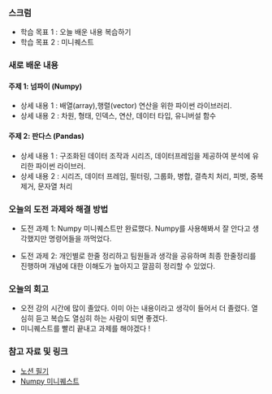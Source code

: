 ### 스크럼
- 학습 목표 1 : 오늘 배운 내용 복습하기
- 학습 목표 2 : 미니퀘스트

### 새로 배운 내용
#### 주제 1: 넘파이 (Numpy)
- 상세 내용 1 : 배열(array),행렬(vector) 연산을 위한 파이썬 라이브러리.
- 상세 내용 2 : 차원, 형태, 인덱스, 연산, 데이터 타입, 유니버설 함수

#### 주제 2: 판다스 (Pandas)
- 상세 내용 1 : 구조화된 데이터 조작과 시리즈, 데이터프레임을 제공하여 분석에 유리한 파이썬 라이브러.
- 상세 내용 2 : 시리즈, 데이터 프레임, 필터링, 그룹화, 병합, 결측치 처리, 피벗, 중복 제거, 문자열 처리

### 오늘의 도전 과제와 해결 방법
- 도전 과제 1: Numpy 미니퀘스트만 완료했다.
  Numpy를 사용해봐서 잘 안다고 생각했지만 명령어들을 까먹었다.

- 도전 과제 2: 개인별로 한줄 정리하고 팀원들과 생각을 공유하며 최종 한줄정리를 진행하며 개념에 대한 이해도가 높아지고 깔끔히 정리할 수 있었다.

### 오늘의 회고
- 오전 강의 시간에 많이 졸았다. 이미 아는 내용이라고 생각이 들어서 더 졸렸다.
  열심히 듣고 복습도 열심히 하는 사람이 되면 좋겠다.
- 미니퀘스트를 빨리 끝내고 과제를 해야겠다 !

### 참고 자료 및 링크
- [노션 필기](https://secretive-cross-1ca.notion.site/2-4-18f3d2a8c1b180318103c186b5b533e0)
- [Numpy 미니퀘스트](https://colab.research.google.com/drive/1UQlzl7diZSxWnVi2BZCFlrHVJGn3UV6i?usp=sharing)
